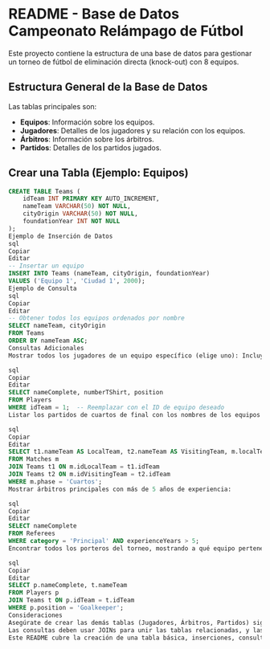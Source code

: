 # README - Base de Datos Campeonato Relámpago de Fútbol

Este proyecto contiene la estructura de una base de datos para gestionar un torneo de fútbol de eliminación directa (knock-out) con 8 equipos.

## Estructura General de la Base de Datos

Las tablas principales son:

- **Equipos**: Información sobre los equipos.
- **Jugadores**: Detalles de los jugadores y su relación con los equipos.
- **Árbitros**: Información sobre los árbitros.
- **Partidos**: Detalles de los partidos jugados.

## Crear una Tabla (Ejemplo: Equipos)

```sql
CREATE TABLE Teams (
    idTeam INT PRIMARY KEY AUTO_INCREMENT,
    nameTeam VARCHAR(50) NOT NULL,
    cityOrigin VARCHAR(50) NOT NULL,
    foundationYear INT NOT NULL
);
Ejemplo de Inserción de Datos
sql
Copiar
Editar
-- Insertar un equipo
INSERT INTO Teams (nameTeam, cityOrigin, foundationYear)
VALUES ('Equipo 1', 'Ciudad 1', 2000);
Ejemplo de Consulta
sql
Copiar
Editar
-- Obtener todos los equipos ordenados por nombre
SELECT nameTeam, cityOrigin
FROM Teams
ORDER BY nameTeam ASC;
Consultas Adicionales
Mostrar todos los jugadores de un equipo específico (elige uno): Incluyendo su número y posición.

sql
Copiar
Editar
SELECT nameComplete, numberTShirt, position
FROM Players
WHERE idTeam = 1;  -- Reemplazar con el ID de equipo deseado
Listar los partidos de cuartos de final con los nombres de los equipos y el resultado:

sql
Copiar
Editar
SELECT t1.nameTeam AS LocalTeam, t2.nameTeam AS VisitingTeam, m.localTeamGoals, m.visitingTeamGoals
FROM Matches m
JOIN Teams t1 ON m.idLocalTeam = t1.idTeam
JOIN Teams t2 ON m.idVisitingTeam = t2.idTeam
WHERE m.phase = 'Cuartos';
Mostrar árbitros principales con más de 5 años de experiencia:

sql
Copiar
Editar
SELECT nameComplete
FROM Referees
WHERE category = 'Principal' AND experienceYears > 5;
Encontrar todos los porteros del torneo, mostrando a qué equipo pertenecen:

sql
Copiar
Editar
SELECT p.nameComplete, t.nameTeam
FROM Players p
JOIN Teams t ON p.idTeam = t.idTeam
WHERE p.position = 'Goalkeeper';
Consideraciones
Asegúrate de crear las demás tablas (Jugadores, Árbitros, Partidos) siguiendo la misma estructura.
Las consultas deben usar JOINs para unir las tablas relacionadas, y las claves primarias/foráneas deben estar correctamente definidas.
Este README cubre la creación de una tabla básica, inserciones, consultas simples y ejemplos de cómo manejar los datos del torneo. Puedes extenderlo según los requerimientos específicos del proyecto.
